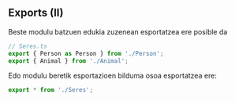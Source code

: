 ## Exports (II)

Beste modulu batzuen edukia zuzenean esportatzea ere posible da
```typescript
// Seres.ts
export { Person as Person } from './Person';
export { Animal } from './Animal';
```

Edo modulu beretik esportazioen bilduma osoa esportatzea ere:

```typescript
export * from './Seres';
```


